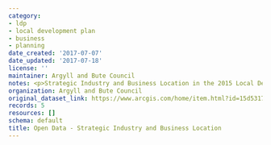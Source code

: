 ```yaml
---
category:
- ldp
- local development plan
- business
- planning
date_created: '2017-07-07'
date_updated: '2017-07-18'
license: ''
maintainer: Argyll and Bute Council
notes: <p>Strategic Industry and Business Location in the 2015 Local Development Plan</p>
organization: Argyll and Bute Council
original_dataset_link: https://www.arcgis.com/home/item.html?id=15d53172ebd44cf4a82edf108d8a9b3c
records: 5
resources: []
schema: default
title: Open Data - Strategic Industry and Business Location
---
```

